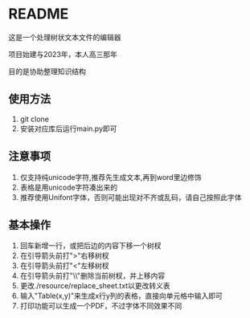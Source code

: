 # README
这是一个处理树状文本文件的编辑器

项目始建与2023年，本人高三那年

目的是协助整理知识结构
## 使用方法
1. git clone
2. 安装对应库后运行main.py即可
## 注意事项
1. 仅支持纯unicode字符,推荐先生成文本,再到word里边修饰
2. 表格是用unicode字符凑出来的
3. 推荐使用Unifont字体，否则可能出现对不齐或乱码，请自己按照此字体
## 基本操作
1. 回车新增一行，或把后边的内容下移一个树杈
2. 在引导箭头前打">"右移树杈
3. 在引导箭头前打"<"左移树杈
4. 在引导箭头前打"\\\\"删除当前树杈，并上移内容
5. 更改./resource/replace_sheet.txt以更改转义表
6. 输入"Table(x,y)"来生成x行y列的表格，直接向单元格中输入即可
7. 打印功能可以生成一个PDF，不过字体不同效果不同